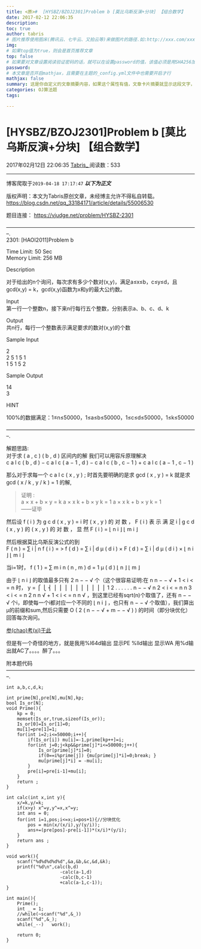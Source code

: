 ```yaml
---
title: <原>#  [HYSBZ/BZOJ2301]Problem b [莫比乌斯反演+分块] 【组合数学】
date: 2017-02-12 22:06:35
description:
toc: true
author: tabris
# 图片推荐使用图床(腾讯云、七牛云、又拍云等)来做图片的路径.如:http://xxx.com/xxx.jpg
img: 
# 如果top值为true，则会是首页推荐文章
top: false
# 如果要对文章设置阅读验证密码的话，就可以在设置password的值，该值必须是用SHA256加密后的密码，防止被他人识破
password: 
# 本文章是否开启mathjax，且需要在主题的_config.yml文件中也需要开启才行
mathjax: false
summary: 这是你自定义的文章摘要内容，如果这个属性有值，文章卡片摘要就显示这段文字，否则程序会自动截取文章的部分内容作为摘要
categories: OJ算法题
tags:

---
```





#  [HYSBZ/BZOJ2301]Problem b [莫比乌斯反演+分块] 【组合数学】

2017年02月12日 22:06:35  [ Tabris_ ](https://me.csdn.net/qq_33184171) 阅读数：533


--- 
 博客爬取于`2019-04-18 17:17:47`
***以下为正文***

版权声明：本文为Tabris原创文章，未经博主允许不得私自转载。
https://blog.csdn.net/qq_33184171/article/details/55006530

题目连接： [ https://vjudge.net/problem/HYSBZ-2301
](https://vjudge.net/problem/HYSBZ-2301)

————————————————————————————————————–.  
2301: [HAOI2011]Problem b

Time Limit: 50 Sec  
Memory Limit: 256 MB

Description

对于给出的n个询问，每次求有多少个数对(x,y)，满足a≤x≤b，c≤y≤d，且gcd(x,y) = k，gcd(x,y)函数为x和y的最大公约数。

Input  
第一行一个整数n，接下来n行每行五个整数，分别表示a、b、c、d、k

Output  
共n行，每行一个整数表示满足要求的数对(x,y)的个数

Sample Input

2  
2 5 1 5 1  
1 5 1 5 2

Sample Output

14  
3

HINT

100%的数据满足：1≤n≤50000，1≤a≤b≤50000，1≤c≤d≤50000，1≤k≤50000

————————————————————————————————————–.

解题思路:  
对于求  (  a  ,  c  )  (  b  ,  d  )  区间内的解 我们可以用容斥原理解决  
c  a  l  c  (  b  ,  d  )  −  c  a  l  c  (  a  −  1  ,  d  )  −  c  a  l  c
(  b  ,  c  −  1  )  \+  c  a  l  c  (  a  −  1  ,  c  −  1  )

那么对于求每一个  c  a  l  c  (  x  ,  y  )  ;  时首先要明确的是求  gcd  (  x  ,  y  )  =  k
就是求  gcd  (  x  /  k  ,  y  /  k  )  =  1  的解,

> 证明 :  
a  ×  x  \+  b  ×  y  =  k  a  ×  x  k  \+  b  ×  y  k  =  1  a  ×  x  k  \+
b  ×  y  k  =  1  
——证毕

然后设  f  (  i  )  为  g  c  d  (  x  ,  y  )  =  i  时  (  x  ,  y  )  的  对  数  ，
F  (  i  )  表  示  满  足  i  |  g  c  d  (  x  ,  y  )  的  (  x  ,  y  )  的  对
数  ，  显  然  F  (  i  )  =  ⌊  n  i  ⌋  ⌊  m  i  ⌋

然后根据莫比乌斯反演公式的到  
F  (  n  )  =  ∑  i  |  n  f  (  i  )  =  > f  (  d  )  =  ∑  i  |  d  μ  (  d
i  )  ×  F  (  d  )  =  ∑  i  |  d  μ  (  d  i  )  ×  ⌊  n  i  ⌋  ⌊  m  i  ⌋

当i=1时，  f  (  1  )  =  ∑  m  i  n  (  n  ,  m  )  d  =  1  μ  (  d  )  ⌊  n  ⌋
⌊  m  ⌋

由于  ⌊  n  i  ⌋  的取值最多只有  2  n  −  −  √  个（这个很容易证明:在  n  n  −  −  √  \+  1  < i
< =  n  时，  y  =  ⎧  ⎩  ⎨  ⎪  ⎪  ⎪  ⎪  ⎪  ⎪  ⎪  ⎪  ⎪  ⎪  1  2  .  .  .  .  .
.  n  −  −  √  n  2  < i  < =  n  n  3  < i  < =  n  2  n  n  √  \+  1  < i  <
=  n  n  √  ，到这里已经有sqrt(n)个取值了，还有  n  −  −  √  个i，即使每一个i都对应一个不同的  ⌊  n  i  ⌋
，也只有  n  −  −  √  个取值），我们算出μ的前缀和sum,然后只需要  O  (  2  (  n  −  −  √  \+  m  −  −
√  )  )  的时间（即分块优化）回答每次询问。

[ 参(chao)考(xi)于此 ](http://blog.csdn.net/outer_form/article/details/50590197)

但是有一个奇怪的地方，就是我用%I64d输出 显示PE %lld输出 显示WA 用%d输出就AC了。。。。醉了。。。

附本题代码  
————————————————————————————————————–.

    
    
    int a,b,c,d,k;
    
    int prime[N],pre[N],mu[N],kp;
    bool Is_or[N];
    void Prime(){
        kp = 0;
        memset(Is_or,true,sizeof(Is_or));
        Is_or[0]=Is_or[1]=0;
        mu[1]=pre[1]=1;
        for(int i=2;i<=50000;i++){
            if(Is_or[i]) mu[i]=-1,prime[kp++]=i;
            for(int j=0;j<kp&&prime[j]*i<=50000;j++){
                Is_or[prime[j]*i]=0;
                if(0==i%prime[j]) {mu[prime[j]*i]=0;break; }
                mu[prime[j]*i] = -mu[i];
            }
            pre[i]=pre[i-1]+mu[i];
        }
        return ;
    }
    
    int calc(int x,int y){
        x/=k,y/=k;
        if(x>y) x^=y,y^=x,x^=y;
        int ans = 0;
        for(int i=1,pos;i<=x;i=pos+1){//分块优化
            pos = min(x/(x/i),y/(y/i));
            ans+=(pre[pos]-pre[i-1])*(x/i)*(y/i);
        }
        return ans ;
    }
    
    void work(){
        scanf("%d%d%d%d%d",&a,&b,&c,&d,&k);
        printf("%d\n",calc(b,d)
                        -calc(a-1,d)
                        -calc(b,c-1)
                        +calc(a-1,c-1));
    }
    
    int main(){
        Prime();
        int _ = 1;
        //while(~scanf("%d",&_))
        scanf("%d",&_);
        while(_--)   work();
    
        return 0;
    }

